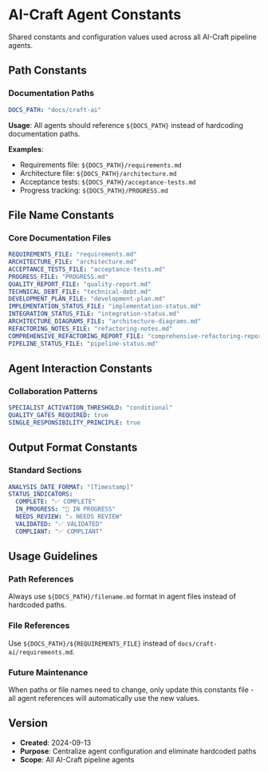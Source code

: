 # AI-Craft Agent Constants

Shared constants and configuration values used across all AI-Craft pipeline agents.

## Path Constants

### Documentation Paths
```yaml
DOCS_PATH: "docs/craft-ai"
```

**Usage**: All agents should reference `${DOCS_PATH}` instead of hardcoding documentation paths.

**Examples**:
- Requirements file: `${DOCS_PATH}/requirements.md`
- Architecture file: `${DOCS_PATH}/architecture.md` 
- Acceptance tests: `${DOCS_PATH}/acceptance-tests.md`
- Progress tracking: `${DOCS_PATH}/PROGRESS.md`

## File Name Constants

### Core Documentation Files
```yaml
REQUIREMENTS_FILE: "requirements.md"
ARCHITECTURE_FILE: "architecture.md"
ACCEPTANCE_TESTS_FILE: "acceptance-tests.md"
PROGRESS_FILE: "PROGRESS.md"
QUALITY_REPORT_FILE: "quality-report.md"
TECHNICAL_DEBT_FILE: "technical-debt.md"
DEVELOPMENT_PLAN_FILE: "development-plan.md"
IMPLEMENTATION_STATUS_FILE: "implementation-status.md"
INTEGRATION_STATUS_FILE: "integration-status.md"
ARCHITECTURE_DIAGRAMS_FILE: "architecture-diagrams.md"
REFACTORING_NOTES_FILE: "refactoring-notes.md"
COMPREHENSIVE_REFACTORING_REPORT_FILE: "comprehensive-refactoring-report.md"
PIPELINE_STATUS_FILE: "pipeline-status.md"
```

## Agent Interaction Constants

### Collaboration Patterns
```yaml
SPECIALIST_ACTIVATION_THRESHOLD: "conditional"
QUALITY_GATES_REQUIRED: true
SINGLE_RESPONSIBILITY_PRINCIPLE: true
```

## Output Format Constants

### Standard Sections
```yaml
ANALYSIS_DATE_FORMAT: "[Timestamp]"
STATUS_INDICATORS:
  COMPLETE: "✅ COMPLETE"
  IN_PROGRESS: "🔄 IN PROGRESS"
  NEEDS_REVIEW: "⚠️ NEEDS REVIEW"
  VALIDATED: "✅ VALIDATED"
  COMPLIANT: "✅ COMPLIANT"
```

## Usage Guidelines

### Path References
Always use `${DOCS_PATH}/filename.md` format in agent files instead of hardcoded paths.

### File References  
Use `${DOCS_PATH}/${REQUIREMENTS_FILE}` instead of `docs/craft-ai/requirements.md`.

### Future Maintenance
When paths or file names need to change, only update this constants file - all agent references will automatically use the new values.

## Version
- **Created**: 2024-09-13
- **Purpose**: Centralize agent configuration and eliminate hardcoded paths
- **Scope**: All AI-Craft pipeline agents